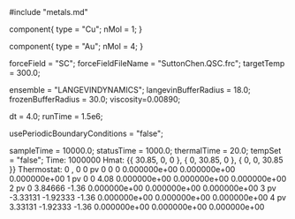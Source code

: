 <OpenMD version=2>
  <MetaData>
#include "metals.md"


component{
  type = "Cu";
	nMol = 1;
}

component{
  type = "Au";
	nMol = 4;
}



forceField = "SC";
forceFieldFileName = "SuttonChen.QSC.frc";
targetTemp = 300.0;


ensemble = "LANGEVINDYNAMICS";
langevinBufferRadius = 18.0;
frozenBufferRadius = 30.0;
viscosity=0.00890;

dt = 4.0;
runTime = 1.5e6;

usePeriodicBoundaryConditions = "false";

sampleTime = 10000.0;
statusTime = 1000.0;
thermalTime = 20.0;
tempSet = "false";
  </MetaData>
  <Snapshot>
    <FrameData>
        Time: 1000000
        Hmat: {{ 30.85, 0, 0 }, { 0, 30.85, 0 }, { 0, 0, 30.85 }}
  Thermostat: 0 , 0
    </FrameData>
    <StuntDoubles>
         0      pv                  0                  0                  0   0.000000e+00  0.000000e+00  0.000000e+00
         1      pv                  0                  0                  4.08   0.000000e+00  0.000000e+00  0.000000e+00
         2      pv                  0                  3.84666           -1.36   0.000000e+00  0.000000e+00  0.000000e+00
         3      pv                  -3.33131           -1.92333          -1.36   0.000000e+00  0.000000e+00  0.000000e+00
         4      pv                  3.33131            -1.92333          -1.36   0.000000e+00  0.000000e+00  0.000000e+00
    </StuntDoubles>
  </Snapshot>
